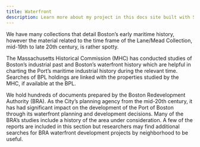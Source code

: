 ```yaml
---
title: Waterfront
description: Learn more about my project in this docs site built with Starlight.
---
```


We have many collections that detail Boston’s early maritime history, however the material related to the time frame of the Lane/Mead Collection, mid-19th to late 20th century, is rather spotty.

The Massachusetts Historical Commission (MHC) has conducted studies of Boston’s industrial past and Boston’s waterfront history which are helpful in charting the Port’s maritime industrial history during the relevant time.  Searches of BPL holdings are linked with the properties studied by the MHC, if available at the BPL. 

We hold hundreds of documents prepared by the Boston Redevelopment Authority (BRA).  As the City’s planning agency from the mid-20th century, it has had significant impact on the development of the Port of Boston through its waterfront planning and development decisions.  Many of the BRA’s studies include a history of the area under consideration.  A few of the reports are included in this section but researchers may find additional searches for BRA waterfront development projects by neighborhood to be useful.